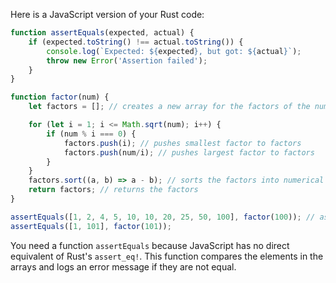  Here is a JavaScript version of your Rust code:

```js
function assertEquals(expected, actual) {
    if (expected.toString() !== actual.toString()) {
        console.log(`Expected: ${expected}, but got: ${actual}`);
        throw new Error('Assertion failed');
    }
}

function factor(num) {
    let factors = []; // creates a new array for the factors of the number

    for (let i = 1; i <= Math.sqrt(num); i++) { 
        if (num % i === 0) {
            factors.push(i); // pushes smallest factor to factors
            factors.push(num/i); // pushes largest factor to factors
        }
    }
    factors.sort((a, b) => a - b); // sorts the factors into numerical order for viewing purposes
    return factors; // returns the factors
}

assertEquals([1, 2, 4, 5, 10, 10, 20, 25, 50, 100], factor(100)); // asserts that two expressions are equal to each other
assertEquals([1, 101], factor(101));
```
You need a function `assertEquals` because JavaScript has no direct equivalent of Rust's `assert_eq!`. This function compares the elements in the arrays and logs an error message if they are not equal.
